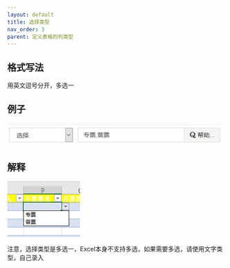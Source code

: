 ```yaml
---
layout: default
title: 选择类型
nav_order: 3
parent: 定义表格的列类型
---
```


## 格式写法

用英文逗号分开，多选一

## 例子

![image](images/image020.png)

## 解释

![image](images/image021.png) 

注意，选择类型是多选一，Excel本身不支持多选，如果需要多选，请使用文字类型，自己录入
